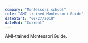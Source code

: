 ```yaml
---
company: "Montessori school"
role: "AMI-trained Montessori Guide"
dateStart: "08/27/2018"
dateEnd: "Current"
---
```


AMI-trained Montessori Guide.